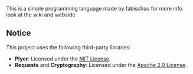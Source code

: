 This is a simple programming language made by fabischau for more info look at the wiki and webside

## Notice
This project uses the following third-party libraries:

- **Plyer**: Licensed under the [MIT License](https://opensource.org/licenses/MIT).
- **Requests** and **Cryptography**: Licensed under the [Apache 2.0 License](https://www.apache.org/licenses/LICENSE-2.0).
